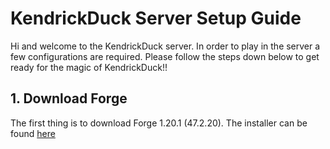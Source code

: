 # KendrickDuck Server Setup Guide

Hi and welcome to the KendrickDuck server. In order to play in the server a few configurations are required. Please follow the steps down below to get ready for the magic of KendrickDuck!!


## 1. Download Forge
The first thing is to download Forge 1.20.1 (47.2.20). The installer can be found [here](forge/forge-1.20.1-47.2.20-installer.jar)
